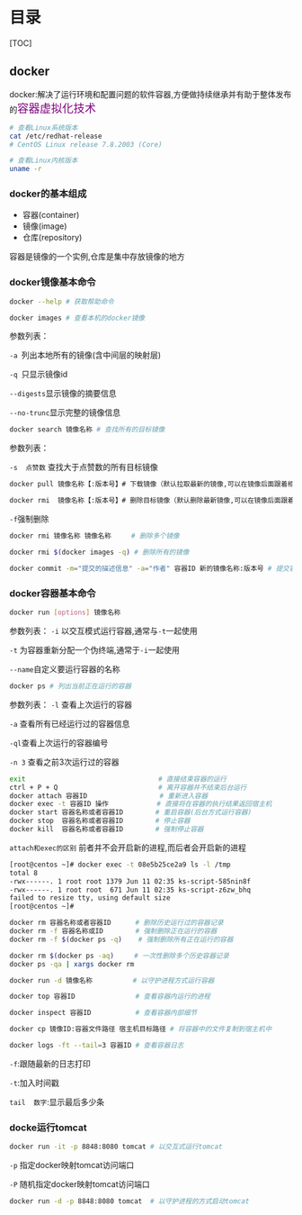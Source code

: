 # 目录

[TOC]

## docker

docker:解决了运行环境和配置问题的软件容器,方便做持续继承并有助于整体发布的<font style="color:purple;font-size:20px">容器虚拟化技术</font>

```bash
# 查看Linux系统版本
cat /etc/redhat-release
# CentOS Linux release 7.8.2003 (Core)
```

```bash
# 查看Linux内核版本
uname -r
```

### docker的基本组成

- 容器(container)
- 镜像(image)
- 仓库(repository)

容器是镜像的一个实例,仓库是集中存放镜像的地方

### docker镜像基本命令

```bash
docker --help # 获取帮助命令
```

```bash
docker images # 查看本机的docker镜像
```

参数列表：

`-a `列出本地所有的镜像(含中间层的映射层)

`-q `只显示镜像id

`--digests`显示镜像的摘要信息

`--no-trunc`显示完整的镜像信息

```bash
docker search 镜像名称 # 查找所有的目标镜像
```

参数列表：

`-s  点赞数` 查找大于点赞数的所有目标镜像

```bash
docker pull 镜像名称【:版本号】# 下载镜像（默认拉取最新的镜像,可以在镜像后面跟着相应的版本号下载对应的版本）
```

```bash
docker rmi  镜像名称【:版本号】# 删除目标镜像（默认删除最新镜像,可以在镜像后面跟着相应的版本号删除对应的版本）
```

`-f`强制删除

```bash
docker rmi 镜像名称 镜像名称     # 删除多个镜像
```

```bash
docker rmi $(docker images -q) # 删除所有的镜像
```

```bash
docker commit -m="提交的描述信息" -a="作者" 容器ID 新的镜像名称:版本号 # 提交容器使之成为一个新的镜像
```

### docker容器基本命令

```bash
docker run [options] 镜像名称
```

参数列表：
`-i` 以交互模式运行容器,通常与`-t`一起使用

`-t` 为容器重新分配一个伪终端,通常于`-i`一起使用

`--name`自定义要运行容器的名称

```bash
docker ps # 列出当前正在运行的容器
```

参数列表：
`-l` 查看上次运行的容器

`-a` 查看所有已经运行过的容器信息

`-ql`查看上次运行的容器编号

`-n 3` 查看之前3次运行过的容器

```bash
exit                                 # 直接结束容器的运行
ctrl + P + Q                         # 离开容器并不结束后台运行
docker attach 容器ID                  # 重新进入容器
docker exec -t 容器ID 操作            # 直接将在容器的执行结果返回宿主机
docker start 容器名称或者容器ID        # 重启容器(后台方式运行容器)  
docker stop  容器名称或者容器ID        # 停止容器   
docker kill  容器名称或者容器ID        # 强制停止容器   
```

`attach和exec的区别` 前者并不会开启新的进程,而后者会开启新的进程

```bash
[root@centos ~]# docker exec -t 08e5b25ce2a9 ls -l /tmp 
total 8
-rwx------. 1 root root 1379 Jun 11 02:35 ks-script-585nin8f
-rwx------. 1 root root  671 Jun 11 02:35 ks-script-z6zw_bhq
failed to resize tty, using default size
[root@centos ~]# 
```

```bash
docker rm 容器名称或者容器ID      # 删除历史运行过的容器记录
docker rm -f 容器名称或ID        # 强制删除正在运行的容器
docker rm -f $(docker ps -q)    # 强制删除所有正在运行的容器
```

```bash
docker rm $(docker ps -aq)     # 一次性删除多个历史容器记录
docker ps -qa | xargs docker rm 
```

```bash
docker run -d 镜像名称          # 以守护进程方式运行容器
```

```bash
docker top 容器ID               # 查看容器内运行的进程
```

```bash
docker inspect 容器ID           # 查看容器内部细节
```

```bash
docker cp 镜像ID:容器文件路径 宿主机目标路径 # 将容器中的文件复制到宿主机中
```

```bash
docker logs -ft --tail=3 容器ID # 查看容器日志
```

`-f`:跟随最新的日志打印

`-t`:加入时间戳

`tail  数字`:显示最后多少条

### docke运行tomcat

```bash
docker run -it -p 8848:8080 tomcat # 以交互式运行tomcat 
```

`-p` 指定docker映射tomcat访问端口

`-P` 随机指定docker映射tomcat访问端口

```bash
docker run -d -p 8848:8080 tomcat  # 以守护进程的方式启动tomcat
```

